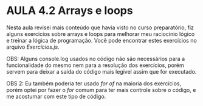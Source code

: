 # AULA 4.2 Arrays e loops

Nesta aula revisei mais conteúdo que havia visto no curso preparatório,
fiz alguns exercicios sobre arrays e loops para melhorar meu raciocínio
lógico e treinar a lógica de programação.
Você pode encontrar estes exercícios no arquivo *Exercícios.js*.

OBS: Alguns console.log usados no código não são necessários para a funcionalidade do mesmo 
nem para a resolução dos exercícios, porém servem para deixar a saída do código mais
legível assim que for executado.

OBS 2: Eu também poderia ter usado *for of* na maioria dos exercícios, porém optei por fazer o
*for* comum para ter mais controle sobre o código, e me acostumar com este tipo de código.